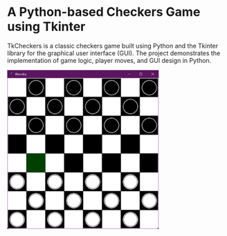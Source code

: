 # A Python-based Checkers Game using Tkinter
TkCheckers is a classic checkers game built using Python and the Tkinter library for the graphical user interface (GUI). The project demonstrates the implementation of game logic, player moves, and GUI design in Python.

<img src="img/checkers.png" width="350px">
